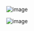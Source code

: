 ![image](https://user-images.githubusercontent.com/29064137/122920905-15d38d00-d38c-11eb-9970-353643ac14bc.png)

![image](https://user-images.githubusercontent.com/29064137/122920768-f2104700-d38b-11eb-953f-32c6c547b6e9.png)
